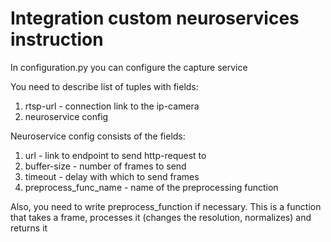 # Integration custom neuroservices instruction

In configuration.py you can configure the capture service

You need to describe list of tuples with fields:
1. rtsp-url - connection link to the ip-camera
2. neuroservice config

Neuroservice config consists of the fields:
1. url - link to endpoint to send http-request to
2. buffer-size - number of frames to send
3. timeout - delay with which to send frames
4. preprocess_func_name - name of the preprocessing function

Also, you need to write preprocess_function if necessary.
This is a function that takes a frame, processes it (changes the resolution, normalizes) and returns it